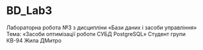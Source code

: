 # BD_Lab3
Лабораторна робота №3 з дисципліни «Бази даних і засоби управління» Тема: «Засоби оптимізації роботи СУБД PostgreSQL» Cтудент групи КВ-94 Жила ДМитро
